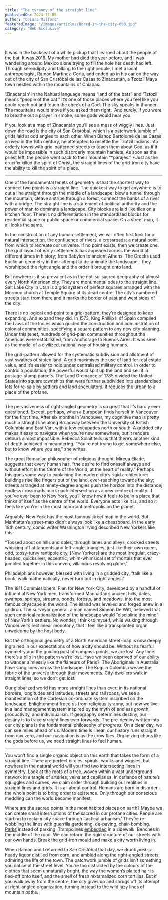 ```yaml
---
title: "The tyranny of the straight line"
publishedOn: 2024-11-05
author: "Chiara Milford"
featuredImage: "/images/articles/bored-in-the-city-600.jpg"
category: "Web Exclusive"
---
```


‍

It was in the backseat of a white pickup that I learned about the people of the bat. It was 2016. My mother had died the year before, and I was wandering around Mexico alone trying to fill the hole her death had left. Through serendipity and talking to the right people, I met a local anthropologist, Ramón Martinez-Coria, and ended up in his car on the way out of the city of San Cristóbal de las Casas to Zinacantán, a Tzotzil Maya town nestled within the mountains of Chiapas.

‘Zinacantán’ in the Nahuatl language means “land of the bats” and ‘Tztozil’ means “people of the bat.” It’s one of those places where you feel like you could reach out and touch the cheek of a God. The sky speaks in thunder. The mountains would move if you asked them right.  And surely, if you were to breathe out a prayer in smoke, some gods would hear you.

If you look at a map of Zinacantán you’ll see a mess of wiggly lines. Just down the road is the city of San Cristóbal, which is a patchwork jumble of grids laid at odd angles to each other. When Bishop Bartolomé de las Casas arrived in the 16th century, he attempted to resettle the Tzotzil Indians into orderly towns with grid-patterned streets to teach them about God, as if it would be impossible in such disorderly mountain hamlets. As soon as the priest left, the people went back to their mountain “*parajes.” *Just as the crucifix killed the spirit of Christ, the straight lines of the grid-iron city have the ability to kill the spirit of a place.

***

One of the fundamental tenets of geometry is that the shortest way to connect two points is a straight line. The quickest way to get anywhere is to cut a line straight through the middle of a landscape; blow a tunnel through the mountain, cleave a stripe through a forest, connect the banks of a river with a bridge. The straight line is a statement of political authority and the power of man to dominate a landscape. City blocks are laid like tiles on a kitchen floor. There is no differentiation in the standardized blocks for residential space or public space or commercial space. On a street map, it all looks the same.

In the construction of any human settlement, we will often first look for a natural intersection, the confluence of rivers, a crossroads; a natural point from which to recreate our universe. If no point exists, then we create one. The grid layout of early settlements has appeared across the world at different times in history; from Babylon to ancient Athens. The Greeks used Euclidian geometry in their attempt to de-animate the landscape - they worshipped the right angle and the order it brought onto land.

But nowhere is it so prevalent as in the not-so-sacred geography of almost every North American city. They are monumental odes to the straight line. Salt Lake City in Utah is a grid system of perfect squares arranged with the Mormon church at Temple Square at its dead centre. The city’s numbered streets start from there and it marks the border of east and west sides of the city.

There is no logical end-point to a grid-pattern; they’re designed to keep expanding. And expand they did. In 1573, King Phillip II of Spain compiled the Laws of the Indies which guided the construction and administration of colonial communities, specifying a square pattern to any new city planning. Under this tenet, hundreds of grid-plan communities throughout the Americas were established, from Anchorage to Buenos Aires. It was seen as the model of a civilized, rational way of housing humans.

The grid-pattern allowed for the systematic subdivision and allotment of vast swathes of stolen land. A grid maximises the use of land for real estate value, and it’s easier to hold under centralised military control. In order to control a population, the powerful would split up the land and sell it in postage-stamp parcels. The Land Ordinance of 1785 divided the United States into square townships that were further subdivided into standardised lots for re-sale by settlers and land speculators. It reduces the urban to a place of the profane.

***

The pervasiveness of right-angled geometry is so great that it’s hardly ever questioned. Except, perhaps, when a European finds herself in Vancouver for the first time. After six months in Vancouver, my cognitive map is pretty much a straight line along Broadway between the University of British Columbia and East Van, with a few escapades north or south. A gridded city makes it easy to navigate when you’re new somewhere, but it renders detours almost impossible. Rebecca Solnit tells us that there’s another kind of depth achieved in meandering. “You’re not trying to get somewhere else, but to know where you are,” she writes.

The great Romanian philosopher of religious thought, Mircea Eliade, suggests that every human has, “the desire to find oneself always and without effort in the Centre of the World, at the heart of reality.” Perhaps this goes some way to explaining the modern city’s rigid architecture: buildings rise like fingers out of the land, ever-reaching towards the sky; streets arranged at ninety-degree angles push the horizon into the distance; endless crossroads mark each intersection as a new centre of reality. If you’ve ever been to New York, you’ll know how it feels to be in a place that thinks of itself as the centre of the world. Everyone acts like it is, and so it feels like you’re in the most important metropolis on the planet.

Arguably, New York has the most famous street map in the world. But Manhattan’s street-map didn’t always look like a chessboard. In the early 19th century, comic writer Washington Irving described New Yorkers like this:

“Tossed about on hills and dales, through lanes and alleys, crooked streets whisking off at tangents and left-angle-triangles, just like their own queer, odd, topsy-turvy rantipole city, [New Yorkers] are the most irregular, crazy-headed, quicksilver, eccentric, whim-whimsical set of mortals that ever jumbled together in this uneven, villainous revolving globe,”

Philadelphians however, blessed with living in a gridded city, “talk like a book, walk mathematically, never turn but in right angles.”

The 1811 Commissioners’ Plan for New York City, developed by a handful of influential New York men, transformed Manhattan’s ancient hills, dales, swamps, springs, streams, ponds, forests, and meadows, into the most famous cityscape in the world. The island was levelled and forged anew in a gridiron. The surveyor general, a man named Simeon De Witt, believed that such empirical rationalization of the landscape would “discipline the mind” of New York’s settlers. No wonder, I think to myself, while walking through Vancouver’s rectilinear monotony, that I feel like a transplanted organ unwelcome by the host body.

But the orthogonal geometry of a North American street-map is now deeply ingrained in our expectations of how a city should be. Without its fearful symmetry and the guiding post of compass points, we are lost. Any time there’s a blip in the pattern we’re lost. Have we been deprived of our ability to wander aimlessly like the flâneurs of Paris?  The Aboriginals in Australia have song lines across the landscape. The Kogi in Colombia weave the fabric of the universe through their movements. City-dwellers walk in straight lines, so we don’t get lost.

Our globalized world has more straight lines than ever; in its national borders, longitudes and latitudes, streets and rail roads, we see a manifestation of the Cartesian co-ordinate system inscribed on the landscape. Enlightenment freed us from religious tyranny, but now we live in a land management system inspired by the myth of endless growth, productivity, and individualism. If geography determines destiny, our destiny is to trace straight lines ever forwards. The pre-destiny written into our city plans is the fundamental philosophy of *progress*. On a clear day, we can see miles ahead of us. Modern time is linear, our history runs straight from day zero, and our navigation is as the crow flies. Organizing chaos like the gods before us, we need straight lines to feel human.

***

You won’t find a single organic object on this earth that takes the form of a straight line. There are perfect circles, spirals, wonks and wiggles, but nowhere in the natural world will you find two intersecting lines in symmetry. Look at the roots of a tree, woven within a vast underground network in a tangle of arteries, veins and capillaries. In defiance of nature’s squiggles and curves, we claim order through building our realities in straight lines and grids. It is all about control. Humans are born in disorder - the whole point is to bring order to existence. Only through our conscious meddling can the world become manifest.

Where are the sacred points in the most habited places on earth? Maybe we can create small interruptions of the sacred in our profane cities. People are starting to reclaim city space through ‘tactical urbanism.’ They’re re-wobbling the lines with guerrilla gardening, de-paving, chair-bombing. [Parks](https://landezine-award.com/park-instead-of-parking-the-white-flowers-boulevard/) instead of parking. Trampolines [embedded](http://trendingcity.org/sidewalk-trampolines-copenhagen-1) in a sidewalk. Benches in the middle of the road. We can reform the rigid structure of our streets with our own hands. Break the grid-iron mould and make [a city worth living in](https://www.adbusters.org/article/to-make-cities-climate-proof-we-need-to-transform-the-culture-of-proximity).

When Ramón and I returned to San Cristóbal that day, we drank *posh*, a heady liquor distilled from corn, and ambled along the right-angled streets, admiring the life of the town. The patchwork jumble of grids isn’t something you notice at the street level. You’re too distracted by the colours of the clothes that seem unnaturally bright, the way the women’s plaited hair is tied-off onto itself, and the smell of fresh nixtamalized corn tortillas. But if you walk away from the centre, the city gives up and shrugs off its attempt at right-angled organization, turning instead to the wild lazy lines of mountain paths.
